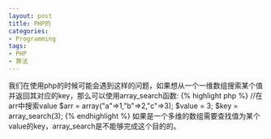 ```yaml
---
layout: post
title: PHP的 
categories:
- Programming
tags:
- PHP 
- 算法
---
```


我们在使用php的时候可能会遇到这样的问题，如果想从一个一维数组搜索某个值并返回其对应的key，那么可以使用array_search函数:
{% highlight php %}
//在arr中搜索value
$arr = array("a"=>1,"b"=>2,"c"=>3);
$value = 3;
$key = array_search(3);
{% endhighlight %}
如果是一个多维的数组需要查找值为某个value的key，array_search是不能够完成这个目的的。
